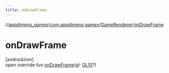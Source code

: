 ```yaml
---
title: onDrawFrame
---
```

//[appdimens_games](../../../index.html)/[com.appdimens.games](../index.html)/[GameRenderer](index.html)/[onDrawFrame](on-draw-frame.html)



# onDrawFrame



[androidJvm]\
open override fun [onDrawFrame](on-draw-frame.html)(gl: [GL10](https://developer.android.com/reference/kotlin/javax/microedition/khronos/opengles/GL10.html)?)




